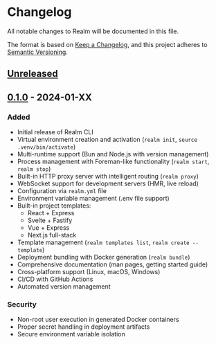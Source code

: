 # Changelog

All notable changes to Realm will be documented in this file.

The format is based on [Keep a Changelog](https://keepachangelog.com/en/1.0.0/),
and this project adheres to [Semantic Versioning](https://semver.org/spec/v2.0.0.html).

## [Unreleased]

## [0.1.0] - 2024-01-XX

### Added
- Initial release of Realm CLI
- Virtual environment creation and activation (`realm init`, `source .venv/bin/activate`)
- Multi-runtime support (Bun and Node.js with version management)
- Process management with Foreman-like functionality (`realm start`, `realm stop`)
- Built-in HTTP proxy server with intelligent routing (`realm proxy`)
- WebSocket support for development servers (HMR, live reload)
- Configuration via `realm.yml` file
- Environment variable management (.env file support)
- Built-in project templates:
  - React + Express
  - Svelte + Fastify
  - Vue + Express
  - Next.js full-stack
- Template management (`realm templates list`, `realm create --template`)
- Deployment bundling with Docker generation (`realm bundle`)
- Comprehensive documentation (man pages, getting started guide)
- Cross-platform support (Linux, macOS, Windows)
- CI/CD with GitHub Actions
- Automated version management

### Security
- Non-root user execution in generated Docker containers
- Proper secret handling in deployment artifacts
- Secure environment variable isolation

[Unreleased]: https://github.com/wess/realm/compare/v0.1.0...HEAD
[0.1.0]: https://github.com/wess/realm/releases/tag/v0.1.0